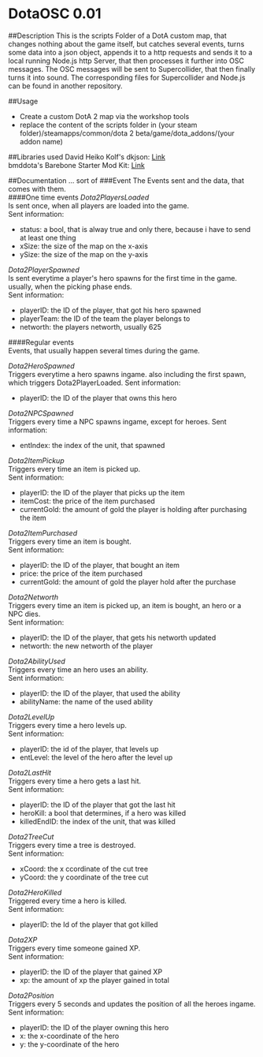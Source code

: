 # DotaOSC 0.01
##Description
This is the scripts Folder of a DotA custom map, that changes nothing about the game itself, but catches several events, turns some data into a json object, appends it to a http requests 
and sends it to a local running Node.js http Server, that then processes it further into OSC messages. 
The OSC messages will be sent to Supercollider, that then finally turns it into sound. The corresponding files for Supercollider and Node.js can be found in another repository.

##Usage
- Create a custom DotA 2 map via the workshop tools
- replace the content of the scripts folder in (your steam folder)/steamapps/common/dota 2 beta/game/dota_addons/(your addon name)


##Libraries used
David Heiko Kolf's dkjson: [Link](http://dkolf.de/src/dkjson-lua.fsl/home)  
bmddota's Barebone Starter Mod Kit: [Link](https://github.com/bmddota/barebones)

##Documentation
... sort of
###Event
The Events sent and the data, that comes with them.   
####One time events
*Dota2PlayersLoaded*   
Is sent once, when all players are loaded into the game.   
Sent information:  
- status: a bool, that is alway true and only there, because i have to send at least one thing 
- xSize: the size of the map on the x-axis
- ySize: the size of the map on the y-axis


*Dota2PlayerSpawned*  
Is sent everytime a player's hero spawns for the first time in the game. usually, when the picking phase ends.  
Sent information:  
- playerID: the ID of the player, that got his hero spawned
- playerTeam:  the ID of the team the player belongs to
- networth: the players networth, usually 625


####Regular events	
Events, that usually happen several times during the game. 

*Dota2HeroSpawned*  
Triggers everytime a hero spawns ingame. also including the first spawn, which triggers Dota2PlayerLoaded.
Sent information: 
- playerID: the ID of the player that owns this hero

*Dota2NPCSpawned*  
Triggers every time a NPC spawns ingame, except for heroes.
Sent information:  
- entIndex: the index of the unit, that spawned  

*Dota2ItemPickup*  
Triggers every time an item is picked up.  
Sent information:  
- playerID: the ID of the player that picks up the item
- itemCost: the price of the item purchased
- currentGold: the amount of gold the player is holding after purchasing the item

*Dota2ItemPurchased*  
Triggers every time an item is bought.  
Sent information: 
- playerID: the ID of the player, that bought an item
- price: the price of the item purchased
- currentGold: the amount of gold the player hold after the purchase

*Dota2Networth*  
Triggers every time an item is picked up, an item is bought, an hero or a NPC dies.  
Sent information: 
- playerID: the ID of the player, that gets his networth updated
- networth: the new networth of the player

*Dota2AbilityUsed*  
Triggers every time an hero uses an ability.  
Sent information:
- playerID: the ID of the player, that used the ability
- abilityName: the name of the used ability

*Dota2LevelUp*  
Triggers every time a hero levels up.  
Sent information: 
- playerID: the id of the player, that levels up
- entLevel: the level of the hero after the level up

*Dota2LastHit*  
Triggers every time a hero gets a last hit.  
Sent information: 
- playerID: the ID of the player that got the last hit
- heroKill: a bool that determines, if a hero was killed
- killedEndID: the index of the unit, that was killed

*Dota2TreeCut*  
Triggers every time a tree is destroyed.  
Sent information:  
- xCoord: the x ccordinate of the cut tree
- yCoord: the y coordinate of the tree cut

*Dota2HeroKilled*  
Triggered every time a hero is killed.  
Sent information: 
- playerID: the Id of the player that got killed

*Dota2XP*  
Triggers every time someone gained XP.  
Sent information: 
- playerID: the ID of the player that gained XP
- xp: the amount of xp the player gained in total

*Dota2Position*  
Triggers every 5 seconds and updates the position of all the heroes ingame.  
Sent information:
- playerID: the ID of the player owning this hero
- x: the x-coordinate of the hero
- y: the y-coordinate of the hero 
